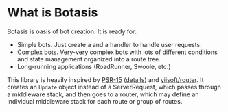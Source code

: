 # What is Botasis

Botasis is oasis of bot creation. It is ready for:
- Simple bots. Just create a and a handler to handle user requests.
- Complex bots. Very-very complex bots with lots of different conditions and state management organized into a route tree.
- Long-running applications (RoadRunner, Swoole, etc.)

This library is heavily inspired by [PSR-15](https://www.php-fig.org/psr/psr-15/) 
([details](../key-concepts/01-psr-15-and-botasis.md)) and [yiisoft/router](https://github.com/yiisoft/router). It
creates an `Update` object instead of a ServerRequest, which passes through a middleware stack, and then goes to
a router, which may define an individual middleware stack for each route or group of routes.

